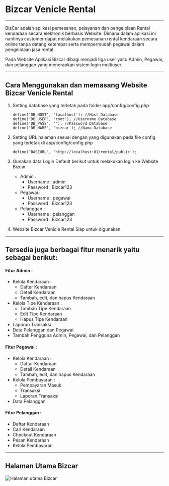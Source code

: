 # Bizcar Venicle Rental
---
 
BizCar adalah aplikasi pemesanan, pelayanan dan pengelolaan Rental kendaraan secara elektronik berbasis Website. 
Dimana dalam aplikasi ini nantinya customer dapat melakukan pemesanan rental kendaraan secara online tanpa datang ketempat serta mempermudah pegawai dalam pengelolaan jasa rental.

Pada Website Aplikasi Bizcar dibagi menjadi tiga user yaitu Admin, Pegawai, dan pelanggan yang menerapkan sistem login multiuser.

---
## Cara Menggunakan dan memasang Website Bizcar Venicle Rental

1. Setting database yang terletak pada folder app/config/config.php
    ```
    define('DB_HOST', 'localhost'); //Host Database
    define('DB_USER', 'root'); //Username Database
    define('DB_PASS', ''); //Password Database
    define('DB_NAME', 'bizcar'); //Nama Database
    ```
    
2. Setting URL halaman sesuai dengan yang digunakan pada file config yang terletak di app/config/config.php
    ```
    define('BASEURL', 'http://localhost:81/rental/public');
    ```

3. Gunakan data Login Default berikut untuk melakukan login ke Website Bizcar

    - Admin :
       - Username : admin
       - Password : Bizcar123
    - Pegawai :
       - Username : pegawai
       - Password : Bizcar123
    - Pelanggan :
       - Username : pelanggan
       - Password : Bizcar123

4. Website Bizcar Venicle Rental Siap untuk digunakan.


---
## Tersedia juga berbagai fitur menarik yaitu sebagai berikut:

#### Fitur Admin :

- Kelola Kendaraan :
  - Daftar Kendaraan
  - Detail Kendaraan
  - Tambah, edit, dan hapus Kendaraan
- Kelola Tipe Kendaraan :
  - Tambah Tipe Kendaraan
  - Edit Tipe Kendaraan
  - Hapus Tipe Kendaraan
- Laporan Transaksi
- Data Pelanggan dan Pegawai
- Tambah Pengguna Admin, Pegawai, dan Pelanggan

#### Fitur Pegawai :
- Kelola Kendaraan :
  - Daftar Kendaraan
  - Detail Kendaraan
  - Tambah, edit, dan hapus Kendaraan
- Kelola Pembayaran :
  - Pembayaran Masuk
  - Transaksi
  - Laporan Transaksi
- Data Pelanggan

#### Fitur Pelanggan :
- Daftar Kendaraan
- Cari Kendaraan
- Checkout Kendaraan
- Pesan Kendaraan
- Kelola Pembayaran

---
## Halaman Utama Bizcar
![Halaman utama Bizcar](https://raw.githubusercontent.com/rizwijaya/web-biz/master/Home.png)


